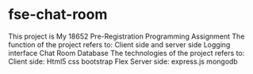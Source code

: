 # fse-chat-room
 This project is My 18652 Pre-Registration Programming Assignment
 The function of the project refers to:
 Client side and server side
 Logging interface
 Chat Room
 Database
 The technologies of the project refers to:
 Client side:
    Html5
    css
    bootstrap
    Flex
 Server side:
    express.js
    mongodb
 
 

